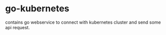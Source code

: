 # go-kubernetes
contains go webservice to connect with kubernetes cluster and send some api request.
